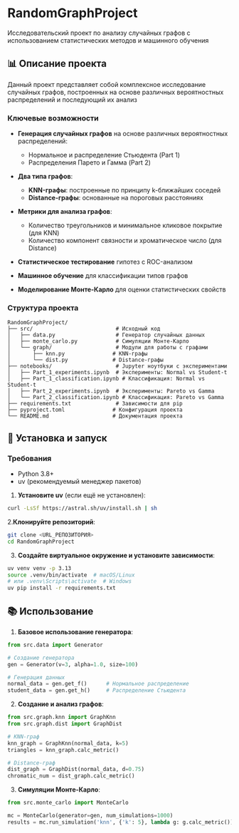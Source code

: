 # RandomGraphProject

Исследовательский проект по анализу случайных графов с использованием статистических методов и машинного обучения

## 📊 Описание проекта

Данный проект представляет собой комплексное исследование случайных графов, построенных на основе различных вероятностных распределений и последующий их анализ

### Ключевые возможности

- **Генерация случайных графов** на основе различных вероятностных распределений:
  - Нормальное и распределение Стьюдента (Part 1)
  - Распределения Парето и Гамма (Part 2)
  
- **Два типа графов**:
  - **KNN-графы**: построенные по принципу k-ближайших соседей
  - **Distance-графы**: основанные на пороговых расстояниях
  
- **Метрики для анализа графов**:
  - Количество треугольников и минимальное кликовое покрытие (для KNN)
  - Количество компонент связности и хроматическое число (для Distance)
  
- **Статистическое тестирование** гипотез с ROC-анализом
- **Машинное обучение** для классификации типов графов
- **Моделирование Монте-Карло** для оценки статистических свойств

### Структура проекта

```
RandomGraphProject/
├── src/                          # Исходный код
│   ├── data.py                   # Генератор случайных данных
│   ├── monte_carlo.py            # Симуляции Монте-Карло
│   └── graph/                    # Модули для работы с графами
│       ├── knn.py               # KNN-графы
│       └── dist.py              # Distance-графы
├── notebooks/                    # Jupyter ноутбуки с экспериментами
│   ├── Part_1_experiments.ipynb  # Эксперименты: Normal vs Student-t
│   ├── Part_1_classification.ipynb # Классификация: Normal vs Student-t  
│   ├── Part_2_experiments.ipynb  # Эксперименты: Pareto vs Gamma
│   └── Part_2_classification.ipynb # Классификация: Pareto vs Gamma
├── requirements.txt              # Зависимости для pip
├── pyproject.toml               # Конфигурация проекта
└── README.md                    # Документация проекта
```

## 🚀 Установка и запуск

### Требования

- Python 3.8+
- uv (рекомендуемый менеджер пакетов)

1. **Установите uv** (если ещё не установлен):

```bash
curl -LsSf https://astral.sh/uv/install.sh | sh
```

2.**Клонируйте репозиторий**:

```bash
git clone <URL_РЕПОЗИТОРИЯ>
cd RandomGraphProject
```

3. **Создайте виртуальное окружение и установите зависимости**:

```bash
uv venv venv -p 3.13
source .venv/bin/activate  # macOS/Linux
# или .venv\Scripts\activate  # Windows
uv pip install -r requirements.txt
```

## 📚 Использование

1. **Базовое использование генератора**:

```python
from src.data import Generator

# Создание генератора
gen = Generator(v=3, alpha=1.0, size=100)

# Генерация данных
normal_data = gen.get_f()      # Нормальное распределение
student_data = gen.get_h()     # Распределение Стьюдента
```

2. **Создание и анализ графов**:

```python
from src.graph.knn import GraphKnn
from src.graph.dist import GraphDist

# KNN-граф
knn_graph = GraphKnn(normal_data, k=5)
triangles = knn_graph.calc_metric()

# Distance-граф  
dist_graph = GraphDist(normal_data, d=0.75)
chromatic_num = dist_graph.calc_metric()
```

3. **Симуляции Монте-Карло**:

```python
from src.monte_carlo import MonteCarlo

mc = MonteCarlo(generator=gen, num_simulations=1000)
results = mc.run_simulation('knn', {'k': 5}, lambda g: g.calc_metric())
```
